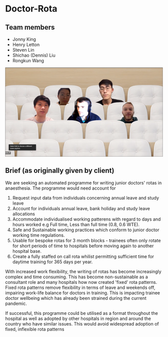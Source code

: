 # Doctor-Rota

## Team members

- Jonny King
- Henry Letton
- Steven Lin
- Shichao (Dennis) Liu
- Rongkun Wang

![The whole gang](resources/team_photo.png?raw=true "All 5 of us")

## Brief (as originally given by client)

We are seeking an automated programme for writing junior doctors' rotas in anaesthesia. The programme would need account for
1. Request input data from individuals concerning annual leave and study leave
2. Account for individuals annual leave, bank holiday and study leave allocations
3. Accommodate individualised working patterens with regard to days and hours worked e.g Full time, Less than full time (0.8, 0.6 WTE).
4. Safe and Sustainable working practices which conform to junior doctor working time regulations.
5. Usable for bespoke rotas for 3 month blocks - trainees often only rotate for short periods of time to hospitals before moving again to another hospital base.
6. Create a fully staffed on call rota whilist permitting sufficient time for daytime training for 365 days per year.

With increased work flexibility, the writing of rotas has become increasingly complex and time consuming. This has become non-sustainable as a consultant role and many hospitals how now created 'fixed' rota patterns. Fixed rota patterns remove flexibility in terms of leave and weekends off, impairing work-life balance for doctors in training. This is impacting trainee doctor wellbeing which has already been strained during the current pandemic.

If successful, this programme could be utilised as a format throughout the hospital as well as adopted by other hospitals in region and around the country who have similar issues. This would avoid widespread adoption of fixed, inflexible rota patterns

